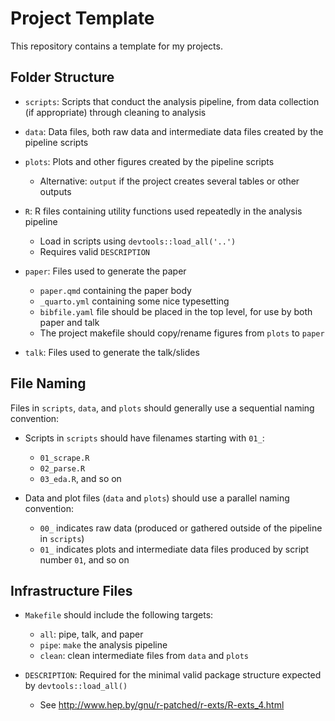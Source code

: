 # Project Template #

This repository contains a template for my projects.  


## Folder Structure ##
- `scripts`: Scripts that conduct the analysis pipeline, from data collection (if appropriate) through cleaning to analysis

- `data`: Data files, both raw data and intermediate data files created by the pipeline scripts

- `plots`: Plots and other figures created by the pipeline scripts
	- Alternative: `output` if the project creates several tables or other outputs

- `R`: R files containing utility functions used repeatedly in the analysis pipeline
	- Load in scripts using `devtools::load_all('..')`
	- Requires valid `DESCRIPTION`

- `paper`: Files used to generate the paper
	- `paper.qmd` containing the paper body
	- `_quarto.yml` containing some nice typesetting
	- `bibfile.yaml` file should be placed in the top level, for use by both paper and talk
	- The project makefile should copy/rename figures from `plots` to `paper`

- `talk`: Files used to generate the talk/slides
	

## File Naming ##
Files in `scripts`, `data`, and `plots` should generally use a sequential naming convention:  

- Scripts in `scripts` should have filenames starting with `01_`:
	- `01_scrape.R`
	- `02_parse.R`
	- `03_eda.R`, and so on
	
- Data and plot files (`data` and `plots`) should use a parallel naming convention:  
	- `00_` indicates raw data (produced or gathered outside of the pipeline in `scripts`)
	- `01_` indicates plots and intermediate data files produced by script number `01`, and so on
	

## Infrastructure Files ##
- `Makefile` should include the following targets: 
	- `all`: pipe, talk, and paper
	- `pipe`: `make` the analysis pipeline
	- `clean`: clean intermediate files from `data` and `plots`
	
- `DESCRIPTION`: Required for the minimal valid package structure expected by `devtools::load_all()`
	- See <http://www.hep.by/gnu/r-patched/r-exts/R-exts_4.html>
